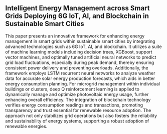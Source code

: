 ## Intelligent Energy Management across Smart Grids Deploying 6G IoT, AI, and Blockchain in Sustainable Smart Cities
This paper presents an innovative framework for enhancing energy management in smart grids within sustainable smart cities by integrating advanced technologies such as 6G IoT, AI, and blockchain. It utilizes a suite of machine learning models including decision trees, XGBoost, support vector machines, and optimally tuned artificial neural networks to predict grid load fluctuations, especially during peak demand, thereby ensuring consistent power delivery and preventing overloads. Additionally, the framework employs LSTM recurrent neural networks to analyze weather data for accurate solar energy production forecasts, which aids in better energy consumption planning. For microgrid management within individual buildings or clusters, deep Q reinforcement learning is applied to dynamically manage and optimize photovoltaic energy usage, further enhancing overall efficiency. The integration of blockchain technology verifies energy consumption readings and transactions, promoting transparency and trust essential for renewable resource adoption. The approach not only stabilizes grid operations but also fosters the reliability and sustainability of energy systems, supporting a robust adoption of renewable energies.
